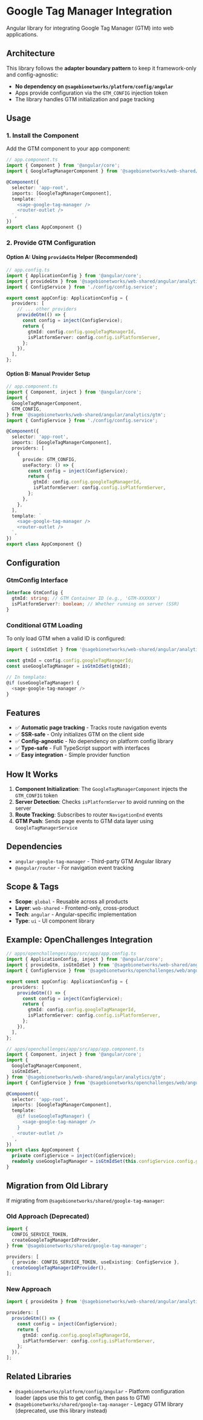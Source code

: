 # Google Tag Manager Integration

Angular library for integrating Google Tag Manager (GTM) into web applications.

## Architecture

This library follows the **adapter boundary pattern** to keep it framework-only and config-agnostic:

- **No dependency on `@sagebionetworks/platform/config/angular`**
- Apps provide configuration via the `GTM_CONFIG` injection token
- The library handles GTM initialization and page tracking

## Usage

### 1. Install the Component

Add the GTM component to your app component:

```typescript
// app.component.ts
import { Component } from '@angular/core';
import { GoogleTagManagerComponent } from '@sagebionetworks/web-shared/angular/analytics/gtm';

@Component({
  selector: 'app-root',
  imports: [GoogleTagManagerComponent],
  template: `
    <sage-google-tag-manager />
    <router-outlet />
  `,
})
export class AppComponent {}
```

### 2. Provide GTM Configuration

#### Option A: Using `provideGtm` Helper (Recommended)

```typescript
// app.config.ts
import { ApplicationConfig } from '@angular/core';
import { provideGtm } from '@sagebionetworks/web-shared/angular/analytics/gtm';
import { ConfigService } from './config/config.service';

export const appConfig: ApplicationConfig = {
  providers: [
    // ... other providers
    provideGtm(() => {
      const config = inject(ConfigService);
      return {
        gtmId: config.config.googleTagManagerId,
        isPlatformServer: config.config.isPlatformServer,
      };
    }),
  ],
};
```

#### Option B: Manual Provider Setup

```typescript
// app.component.ts
import { Component, inject } from '@angular/core';
import {
  GoogleTagManagerComponent,
  GTM_CONFIG,
} from '@sagebionetworks/web-shared/angular/analytics/gtm';
import { ConfigService } from './config/config.service';

@Component({
  selector: 'app-root',
  imports: [GoogleTagManagerComponent],
  providers: [
    {
      provide: GTM_CONFIG,
      useFactory: () => {
        const config = inject(ConfigService);
        return {
          gtmId: config.config.googleTagManagerId,
          isPlatformServer: config.config.isPlatformServer,
        };
      },
    },
  ],
  template: `
    <sage-google-tag-manager />
    <router-outlet />
  `,
})
export class AppComponent {}
```

## Configuration

### GtmConfig Interface

```typescript
interface GtmConfig {
  gtmId: string; // GTM Container ID (e.g., 'GTM-XXXXXX')
  isPlatformServer?: boolean; // Whether running on server (SSR)
}
```

### Conditional GTM Loading

To only load GTM when a valid ID is configured:

```typescript
import { isGtmIdSet } from '@sagebionetworks/web-shared/angular/analytics/gtm';

const gtmId = config.config.googleTagManagerId;
const useGoogleTagManager = isGtmIdSet(gtmId);

// In template:
@if (useGoogleTagManager) {
  <sage-google-tag-manager />
}
```

## Features

- ✅ **Automatic page tracking** - Tracks route navigation events
- ✅ **SSR-safe** - Only initializes GTM on the client side
- ✅ **Config-agnostic** - No dependency on platform config library
- ✅ **Type-safe** - Full TypeScript support with interfaces
- ✅ **Easy integration** - Simple provider function

## How It Works

1. **Component Initialization**: The `GoogleTagManagerComponent` injects the `GTM_CONFIG` token
2. **Server Detection**: Checks `isPlatformServer` to avoid running on the server
3. **Route Tracking**: Subscribes to router `NavigationEnd` events
4. **GTM Push**: Sends page events to GTM data layer using `GoogleTagManagerService`

## Dependencies

- `angular-google-tag-manager` - Third-party GTM Angular library
- `@angular/router` - For navigation event tracking

## Scope & Tags

- **Scope**: `global` - Reusable across all products
- **Layer**: `web-shared` - Frontend-only, cross-product
- **Tech**: `angular` - Angular-specific implementation
- **Type**: `ui` - UI component library

## Example: OpenChallenges Integration

```typescript
// apps/openchallenges/app/src/app/app.config.ts
import { ApplicationConfig, inject } from '@angular/core';
import { provideGtm, isGtmIdSet } from '@sagebionetworks/web-shared/angular/analytics/gtm';
import { ConfigService } from '@sagebionetworks/openchallenges/web/angular/config';

export const appConfig: ApplicationConfig = {
  providers: [
    provideGtm(() => {
      const config = inject(ConfigService);
      return {
        gtmId: config.config.googleTagManagerId,
        isPlatformServer: config.config.isPlatformServer,
      };
    }),
  ],
};
```

```typescript
// apps/openchallenges/app/src/app/app.component.ts
import { Component, inject } from '@angular/core';
import {
  GoogleTagManagerComponent,
  isGtmIdSet,
} from '@sagebionetworks/web-shared/angular/analytics/gtm';
import { ConfigService } from '@sagebionetworks/openchallenges/web/angular/config';

@Component({
  selector: 'app-root',
  imports: [GoogleTagManagerComponent],
  template: `
    @if (useGoogleTagManager) {
      <sage-google-tag-manager />
    }
    <router-outlet />
  `,
})
export class AppComponent {
  private configService = inject(ConfigService);
  readonly useGoogleTagManager = isGtmIdSet(this.configService.config.googleTagManagerId);
}
```

## Migration from Old Library

If migrating from `@sagebionetworks/shared/google-tag-manager`:

### Old Approach (Deprecated)

```typescript
import {
  CONFIG_SERVICE_TOKEN,
  createGoogleTagManagerIdProvider,
} from '@sagebionetworks/shared/google-tag-manager';

providers: [
  { provide: CONFIG_SERVICE_TOKEN, useExisting: ConfigService },
  createGoogleTagManagerIdProvider(),
];
```

### New Approach

```typescript
import { provideGtm } from '@sagebionetworks/web-shared/angular/analytics/gtm';

providers: [
  provideGtm(() => {
    const config = inject(ConfigService);
    return {
      gtmId: config.config.googleTagManagerId,
      isPlatformServer: config.config.isPlatformServer,
    };
  }),
];
```

## Related Libraries

- `@sagebionetworks/platform/config/angular` - Platform configuration loader (apps use this to get config, then pass to GTM)
- `@sagebionetworks/shared/google-tag-manager` - Legacy GTM library (deprecated, use this library instead)
